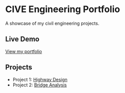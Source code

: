 # CIVE Engineering Portfolio  
A showcase of my civil engineering projects.  

## Live Demo  
[View my portfolio](https://yusifcivil.github.io/cive/)  

## Projects  
- Project 1: [Highway Design](#)  
- Project 2: [Bridge Analysis](#)  
